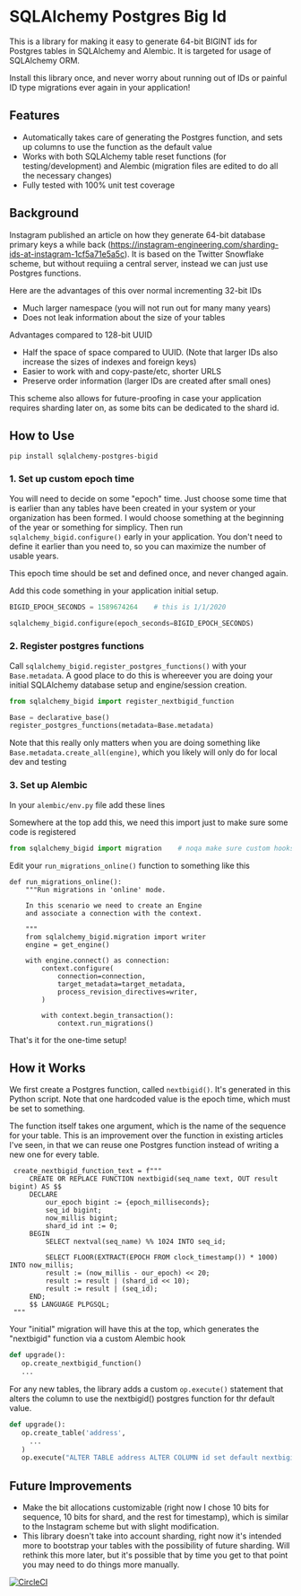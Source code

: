 # SQLAlchemy Postgres Big Id

This is a library for making it easy to generate 64-bit BIGINT ids for Postgres tables in SQLAlchemy and Alembic. It is targeted for usage of SQLAlchemy ORM.

Install this library once, and never worry about running out of IDs or painful ID type migrations ever again in your application! 

## Features
- Automatically takes care of generating the Postgres function, and sets up columns to use the function as the default value
- Works with both SQLAlchemy table reset functions (for testing/development) and Alembic (migration files are edited to do all the necessary changes)
- Fully tested with 100% unit test coverage

## Background
Instagram published an article on how they generate 64-bit database primary keys a while back (https://instagram-engineering.com/sharding-ids-at-instagram-1cf5a71e5a5c). It is based on the Twitter Snowflake scheme, but without requiing a central server, instead we can just use Postgres functions.

Here are the advantages of this over normal incrementing 32-bit IDs
- Much larger namespace (you will not run out for many many years)
- Does not leak information about the size of your tables

Advantages compared to 128-bit UUID
- Half the space of space compared to UUID. (Note that larger IDs also increase the sizes of indexes and foreign keys)
- Easier to work with and copy-paste/etc, shorter URLS
- Preserve order information (larger IDs are created after small ones)

This scheme also allows for future-proofing in case your application requires sharding later on, as some bits can be dedicated to the shard id.


## How to Use
```
pip install sqlalchemy-postgres-bigid
```

### 1. Set up custom epoch time
You will need to decide on some "epoch" time. Just choose some time that is earlier than any tables have been created in your system or your organization has been formed. I would choose something at the beginning of the year or something for simplicy. Then run `sqlalchemy_bigid.configure()` early in your application. You don't need to define it earlier than you need to, so you can maximize the number of usable years.

This epoch time should be set and defined once, and never changed again.

Add this code something in your application initial setup.
```python
BIGID_EPOCH_SECONDS = 1589674264    # this is 1/1/2020

sqlalchemy_bigid.configure(epoch_seconds=BIGID_EPOCH_SECONDS)
```

### 2. Register postgres functions
Call `sqlalchemy_bigid.register_postgres_functions()` with your `Base.metadata`. A good place to do this is whereever you are doing your initial SQLAlchemy database setup and engine/session creation.
```python
from sqlalchemy_bigid import register_nextbigid_function

Base = declarative_base()
register_postgres_functions(metadata=Base.metadata)
```

Note that this really only matters when you are doing something like `Base.metadata.create_all(engine)`, which you likely will only do for local dev and testing

### 3. Set up Alembic
In your `alembic/env.py` file add these lines

Somewhere at the top add this, we need this import just to make sure some code is registered
```python
from sqlalchemy_bigid import migration    # noqa make sure custom hooks are registered
```

Edit your `run_migrations_online()` function to something like this

```
def run_migrations_online():
    """Run migrations in 'online' mode.

    In this scenario we need to create an Engine
    and associate a connection with the context.

    """
    from sqlalchemy_bigid.migration import writer
    engine = get_engine()

    with engine.connect() as connection:
        context.configure(
            connection=connection,
            target_metadata=target_metadata,
            process_revision_directives=writer,
        )

        with context.begin_transaction():
            context.run_migrations()
```

That's it for the one-time setup!


## How it Works
We first create a Postgres function, called `nextbigid()`. It's generated in this Python script. Note that one hardcoded value is the epoch time, which must be set to something. 

The function itself takes one argument, which is the name of the sequence for your table. This is an improvement over the function in existing articles I've seen, in that we can reuse one Postgres function instead of writing a new one for every table.

```
 create_nextbigid_function_text = f"""
     CREATE OR REPLACE FUNCTION nextbigid(seq_name text, OUT result bigint) AS $$
     DECLARE
         our_epoch bigint := {epoch_milliseconds};
         seq_id bigint;
         now_millis bigint;
         shard_id int := 0;
     BEGIN
         SELECT nextval(seq_name) %% 1024 INTO seq_id;

         SELECT FLOOR(EXTRACT(EPOCH FROM clock_timestamp()) * 1000) INTO now_millis;
         result := (now_millis - our_epoch) << 20;
         result := result | (shard_id << 10);
         result := result | (seq_id);
     END;
     $$ LANGUAGE PLPGSQL;
 """
```

Your "initial" migration will have this at the top, which generates the "nextbigid" function via a custom Alembic hook
```python
def upgrade():
   op.create_nextbigid_function()
   ...
```

For any new tables, the library adds a custom `op.execute()` statement that alters the column to use the nextbigid() postgres function for thr default value.

```python
def upgrade():
   op.create_table('address', 
     ...
   )
   op.execute("ALTER TABLE address ALTER COLUMN id set default nextbigid('address_id_seq')")
```

## Future Improvements
- Make the bit allocations customizable (right now I chose 10 bits for sequence, 10 bits for shard, and the rest for timestamp), which is similar to the Instagram scheme but with slight modification.
- This library doesn't take into account sharding, right now it's intended more to bootstrap your tables with the possibility of future sharding. Will rethink this more later, but it's possible that by time you get to that point you may need to do things more manually.

[![CircleCI](https://circleci.com/gh/alvinchow86/sqlalchemy-postgres-bigid.svg?style=svg)](https://circleci.com/gh/alvinchow86/sqlalchemy-postgres-bigid)

